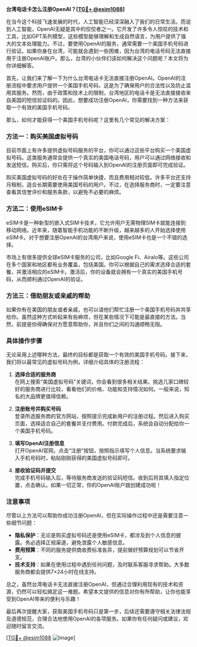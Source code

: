 **台湾电话卡怎么注册OpenAI？[[TG💪+ @esim1088](https://t.me/s/esim1088)]**

在当今这个科技飞速发展的时代，人工智能已经深深融入了我们的日常生活。而说到人工智能，OpenAI无疑是其中的佼佼者之一。它开发了许多令人惊叹的技术和工具，比如GPT系列模型，这些模型能够理解和生成自然语言，为用户提供了强大的文本处理能力。不过，要使用OpenAI的服务，通常需要一个美国手机号码进行验证。如果你身在台湾，可能就会遇到一些困难，因为台湾的电话号码无法直接用于注册OpenAI账户。那么，台湾的小伙伴们该如何解决这个问题呢？本文将为你详细解答。

首先，让我们来了解一下为什么台湾电话卡无法直接注册OpenAI。OpenAI的注册流程中要求用户提供一个美国手机号码，这是为了确保用户的合法性以及防止滥用其服务。然而，由于政策和技术上的限制，台湾地区的电话卡是无法直接接收来自美国的短信验证码的。因此，想要成功注册OpenAI，你需要找到一种方法来获取一个有效的美国手机号码。

那么，如何才能获得一个美国手机号码呢？这里有几个常见的解决方案：

### 方法一：购买美国虚拟号码

目前市面上有许多提供虚拟号码服务的平台，你可以通过这些平台购买一个美国虚拟号码。这类服务通常会提供一个真实的美国电话号码，用户可以通过网络接收和发送短信。购买后，你只需将这个号码输入到OpenAI的注册页面即可完成验证。

购买美国虚拟号码的好处在于操作简单快捷，而且费用相对较低。许多平台还支持月租制，适合长期需要使用美国号码的用户。不过，在选择服务商时，一定要注意查看其信誉评价和服务条款，以避免不必要的麻烦。

### 方法二：使用eSIM卡

eSIM卡是一种新型的嵌入式SIM卡技术，它允许用户无需物理SIM卡就能连接到移动网络。近年来，随着智能手机功能的不断升级，越来越多的人开始选择使用eSIM卡。对于想要注册OpenAI的台湾用户来说，使用eSIM卡也是一个不错的选择。

市场上有很多提供全球eSIM卡服务的公司，比如Google Fi、Airalo等。这些公司在多个国家和地区都有业务覆盖，包括美国。你可以根据自己的需求选择合适的套餐，并激活相应的eSIM卡。激活后，你的设备就会拥有一个真实的美国手机号码，从而顺利通过OpenAI的验证。

### 方法三：借助朋友或亲戚的帮助

如果你有在美国的朋友或者亲戚，也可以请他们帮忙注册一个美国手机号码并共享给你。虽然这种方式听起来有些麻烦，但在某些情况下可能是最直接的方法。当然，前提是你得确保对方愿意帮助你，并且你们之间的沟通顺畅无阻。

### 具体操作步骤

无论采用上述哪种方法，最终的目标都是获取一个有效的美国手机号码。接下来，我们将以最常见的虚拟号码为例，详细介绍具体的注册流程：

1. **选择合适的服务商**  
   在网上搜索“美国虚拟号码”关键词，你会看到很多相关结果。挑选几家口碑较好的服务商进行比较，看看他们的价格、功能和支持情况如何。一般来说，知名的大品牌更值得信赖。

2. **注册账号并购买号码**  
   登录所选服务商的官方网站，按照提示完成新用户的注册过程。然后进入购买页面，选择适合自己的套餐并支付费用。付款完成后，系统会自动分配给你一个美国手机号码。

3. **填写OpenAI注册信息**  
   打开OpenAI官网，点击“注册”按钮，按照指示填写个人信息。当系统要求输入手机号码时，粘贴刚刚获得的美国虚拟号码即可。

4. **接收验证码并提交**  
   完成手机号码输入后，等待服务商发送的验证码短信。收到后将其填入指定位置，点击确认。如果一切正常，你的OpenAI账户就创建成功啦！

### 注意事项

尽管以上方法可以帮助你成功注册OpenAI，但在实际操作过程中还是需要注意一些细节问题：

- **隐私保护**：无论是购买虚拟号码还是使用eSIM卡，都涉及到个人信息的披露。务必选择正规渠道，避免泄露个人敏感信息。
- **费用预算**：不同的服务提供商收费标准各异，提前做好预算规划可以节省开支。
- **技术支持**：如果在使用过程中遇到任何问题，及时联系客服寻求帮助。大多数服务商都会提供7×24小时在线支持。

总之，虽然台湾电话卡无法直接注册OpenAI，但通过合理利用现有的技术和资源，仍然可以轻松搞定这一难题。希望本文提供的信息对你有所帮助，让你也能享受到OpenAI带来的便利与乐趣！

最后再次提醒大家，获取美国手机号码只是第一步，后续还需要遵守相关法律法规及道德规范，合理合法地使用OpenAI的各项服务。如果你有任何疑问或建议，欢迎随时留言交流。

[[TG💪+ @esim1088](https://t.me/s/esim1088) ![Image](https://i.postimg.cc/4NQfJmqS/Snipaste-2025-05-13-00-14-12.png)]